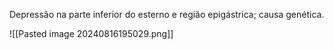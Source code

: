Depressão na parte inferior do esterno e região epigástrica; causa genética. 

![[Pasted image 20240816195029.png]]